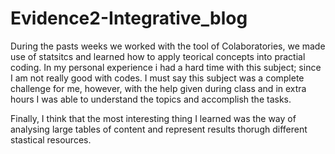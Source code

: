 # Evidence2-Integrative_blog

During the pasts weeks we worked with the tool of Colaboratories, we made use of statsitcs and learned how to apply teorical concepts into practial coding. In my personal experience i had a hard time with this subject; since I am not really good with codes. I must say this subject was a complete challenge for me, however, with the help given during class and in extra hours I was able to understand the topics and accomplish the tasks.

Finally, I think that the most interesting thing I learned was the way of analysing large tables of content and represent results thorugh different stastical resources.
